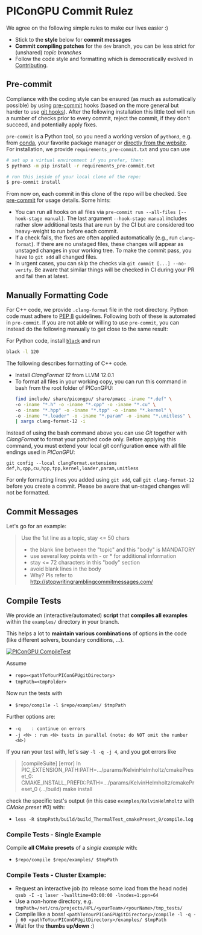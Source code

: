 PIConGPU Commit Rulez
=====================

We agree on the following simple rules to make our lives easier :)

- Stick to the **style** below for **commit messages**
- **Commit compiling patches** for the `dev` branch,
  you can be less strict for (unshared) *topic branches*
- Follow the code style and formatting which is democratically evolved in
  [Contributing](https://github.com/ComputationalRadiationPhysics/contributing).

Pre-commit
----------

Compliance with the coding style can be ensured (as much as automatically possible) by using
[pre-commit](https://pre-commit.com/) hooks (based on the more general but harder to use [git
hooks](https://git-scm.com/docs/githooks)). After the following installation this little tool will run a number of
checks prior to every commit, reject the commit, if they don't succeed, and potentially apply fixes.

`pre-commit` is a Python tool, so you need a working version of `python3`, e.g. from
[conda](https://docs.conda.io/projects/miniconda/en/latest/miniconda-install.html), your favorite package manager or
[directly from the website](https://www.python.org/downloads/). For installation, we provide
`requirements_pre-commit.txt` and you can use

```bash
# set up a virtual environment if you prefer, then:
$ python3 -m pip install -r requirements_pre-commit.txt

# run this inside of your local clone of the repo:
$ pre-commit install
```

From now on, each commit in this clone of the repo will be checked. See [pre-commit](https://pre-commit.com/) for usage
details. Some hints:

- You can run all hooks on all files via `pre-commit run --all-files [--hook-stage manual]`. The last argument
  `--hook-stage manual` includes rather slow additional tests that are run by the CI but are considered too heavy-weight
  to run before each commit.
- If a check fails, the fixes are often applied automatically (e.g., run `clang-format`). If there are no unstaged
  files, these changes will appear as unstaged changes in your working tree. To make the commit pass, you have to `git
  add` all changed files.
- In urgent cases, you can skip the checks via `git commit [...] --no-verify`. Be aware that similar things will be
  checked in CI during your PR and fail then at latest.

Manually Formatting Code
------------------------

For C++ code, we provide `.clang-format` file in the root directory. Python code must adhere to [PEP
8](https://peps.python.org/pep-0008/) guidelines. Following both of these is automated in `pre-commit`. If you are not
able or willing to use `pre-commit`, you can instead do the following manually to get close to the same result:

For Python code, install [`black`](https://pypi.org/project/black/) and run

```bash
black -l 120
```

The following describes formatting of C++ code.

- Install *ClangFormat 12* from LLVM 12.0.1
- To format all files in your working copy, you can run this command in bash from the root folder of PIConGPU:
  ```bash
  find include/ share/picongpu/ share/pmacc -iname "*.def" \
  -o -iname "*.h" -o -iname "*.cpp" -o -iname "*.cu" \
  -o -iname "*.hpp" -o -iname "*.tpp" -o -iname "*.kernel" \
  -o -iname "*.loader" -o -iname "*.param" -o -iname "*.unitless" \
  | xargs clang-format-12 -i
  ```
 
Instead of using the bash command above you can use *Git* together with *ClangFormat* to format your patched code only. 
Before applying this command, you must extend your local git configuration **once** with all file endings used in *PIConGPU*:

```
git config --local clangFormat.extensions def,h,cpp,cu,hpp,tpp,kernel,loader,param,unitless
```

For only formatting lines you added using `git add`, call `git clang-format-12` before you create a commit.
Please be aware that un-staged changes will not be formatted.

Commit Messages
---------------

Let's go for an example:

> Use the 1st line as a topic, stay <= 50 chars
> 
> - the blank line between the "topic" and this "body" is MANDATORY
> - use several key points with - or * for additional information
> - stay <= 72 characters in this "body" section
> - avoid blank lines in the body
> - Why? Pls refer to http://stopwritingramblingcommitmessages.com/


Compile Tests
-------------

We provide an (interactive/automated) **script** that **compiles all examples**
within the `examples/` directory in your branch.

This helps a lot to **maintain various combinations** of options in the code
(like different solvers, boundary conditions, ...).

[![PIConGPU CompileTest](http://img.youtube.com/vi/5b8Xz9nI-hA/0.jpg)](http://www.youtube.com/watch?v=5b8Xz9nI-hA)

Assume
- `repo=<pathToYourPIConGPUgitDirectory>`
- `tmpPath=<tmpFolder>`

Now run the tests with
- `$repo/compile -l $repo/examples/ $tmpPath`

Further options are:
- `-q    : continue on errors`
- `-j <N> : run <N> tests in parallel (note: do NOT omit the number <N>)`

If you ran your test with, let's say `-l -q -j 4`, and you got errors like
>  [compileSuite] [error] In PIC_EXTENSION_PATH:PATH=.../params/KelvinHelmholtz/cmakePreset_0:
>                         CMAKE_INSTALL_PREFIX:PATH=.../params/KelvinHelmholtz/cmakePreset_0
>                         (.../build) make install

check the specific test's output (in this case `examples/KelvinHelmholtz` with
*CMake preset #0*) with:
- `less -R $tmpPath/build/build_ThermalTest_cmakePreset_0/compile.log`


### Compile Tests - Single Example

Compile **all CMake presets** of a *single example* with:
- `$repo/compile $repo/examples/ $tmpPath`


### Compile Tests - Cluster Example:

- Request an interactive job (to release some load from the head node)
  `qsub -I -q laser -lwalltime=03:00:00 -lnodes=1:ppn=64`
- Use a non-home directory, e.g.
  `tmpPath=/net/cns/projects/HPL/<yourTeam>/<yourName>/tmp_tests/`
- Compile like a boss!
  `<pathToYourPIConGPUgitDirectory>/compile -l -q -j 60 <pathToYourPIConGPUgitDirectory>/examples/ $tmpPath`
- Wait for the **thumbs up/down** :)
